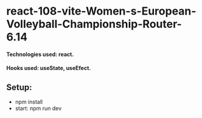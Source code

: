 # react-108-vite-Women-s-European-Volleyball-Championship-Router-6.14

#### Technologies used: react.
#### Hooks used: useState, useEfect.
## Setup:
* npm install
* start: npm run dev
